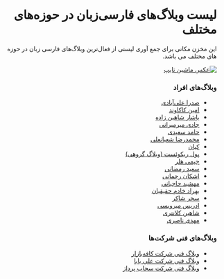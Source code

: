 <div dir='rtl'>
  
  <h1>لیست وبلاگ‌های فارسی‌زبان در حوزه‌های مختلف</h1>

این مخزن مکانی برای جمع آوری لیستی از فعال‌ترین وبلاگ‌های فارسی زبان در حوزه های مختلف می باشد.

<a href='https://www.piqsels.com/en/public-domain-photo-srzid'><img src='https://raw.githubusercontent.com/amirbagh75/Awesome-personal-persian-blogs/main/bandw-typewriter-typing-vintage.jpeg?v=1' alt='عکس ماشین تایپ'></a>

<h3>وبلاگ‌های افراد</h3>
<ul>
   <li><a href='https://sadra.blog/'>صدرا علی‌آبادی</a></li>
   <li><a href='https://kakavand.me/'>امین کاکاوند</a></li>
   <li><a href='https://memoryleaks.ir/'>یاشار شاهین زاده</a></li>
  <li><a href='https://jadi.net/'>جادی میرمیرانی</a></li>
  <li><a href='https://hamed.blog/'>حامد سعیدی</a></li>
  <li><a href='http://www.shabanali.com/'>محمدرضا شعبانعلی</a></li>
  <li><a href='https://virgool.io/@kian1024/'>کیان</a></li>
  <li><a href='https://pullrequest.ir/'>پول ریکوئست (وبلاگ گروهی)</a></li>
  <li><a href='https://jimmyheller.com/'>جیمی هلر</a></li>
  <li><a href='http://oorah.ir/'>سعید رمضانی</a></li>
  <li><a href='https://ashkanam.ir/blog/'>اشکان رحمانی</a></li>
  <li><a href='https://mahshid.me/blog/'>مهشید حاجیانی</a></li>
  <li><a href='http://behradx.ir/'>بهراد خادم حقیقیان</a></li>
  <li><a href='https://saharshaker.com/'>سحر شاکر</a></li>
  <li><a href='https://virgool.io/@edrism'>ادریس میرویسی</a></li>
  <li><a href='https://shahinkalantari.com/blog/'>شاهین کلانتری</a></li> 
  <li><a href='https://virgool.io/@mahdi'>مهدی ناصری</a></li> 
</ul>


<h3>وبلاگ‌های فنی شرکت‌ها</h3>
<ul>
  <li><a href='https://tech.cafebazaar.ir/'>وبلاگ فنی شرکت کافه‌بازار</a></li>
  <li><a href='https://tech.alibaba.ir/'>وبلاگ فنی شرکت علی بابا</a></li>
  <li><a href='https://blog.sahab.ir/'>وبلاگ فنی شرکت سحاب پرداز</a></li>
</ul>


</div>

